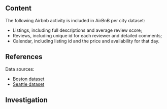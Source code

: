 ## Content

The following Airbnb activity is included in AirBnB per city dataset: 
* Listings, including full descriptions and average review score;
* Reviews, including unique id for each reviewer and detailed comments;
* Calendar, including listing id and the price and availability for that day.

## References

Data sources:  
* [Boston dataset](https://www.kaggle.com/airbnb/boston)  
* [Seattle dataset](https://www.kaggle.com/airbnb/seattle)


## Investigation
